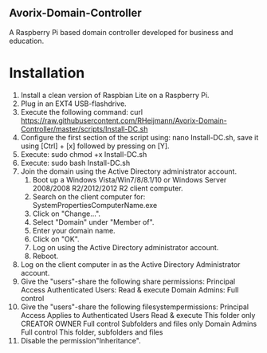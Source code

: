 ## Avorix-Domain-Controller
A Raspberry Pi based domain controller developed for business and education.


# Installation
1. Install a clean version of Raspbian Lite on a Raspberry Pi.
1. Plug in an EXT4 USB-flashdrive.
1. Execute the following command: curl https://raw.githubusercontent.com/RHeijmann/Avorix-Domain-Controller/master/scripts/Install-DC.sh
1. Configure the first section of the script using: nano Install-DC.sh, save it using [Ctrl] + [x] followed by pressing on [Y].
1. Execute: sudo chmod +x Install-DC.sh
1. Execute: sudo bash Install-DC.sh
1. Join the domain using the Active Directory administrator account.
   1. Boot up a Windows Vista/Win7/8/8.1/10 or Windows Server 2008/2008 R2/2012/2012 R2 client computer.
   1. Search on the client computer for: SystemPropertiesComputerName.exe
   1. Click on "Change...".
   1. Select "Domain" under "Member of".
   1. Enter your domain name.
   1. Click on "OK".
   1. Log on using the Active Directory administrator account.
   1. Reboot.
1. Log on the client computer in as the Active Directory Administrator account.
1. Give the "users"-share the following share permissions:
    Principal 	            Access
    Authenticated Users:    Read & execute
    Domain Admins:	        Full control 
1. Give the "users"-share the following filesystempermissions:
    Principal 	            Access      	Applies to
    Authenticated Users 	Read & execute 	This folder only
    CREATOR OWNER       	Full control 	Subfolders and files only
    Domain Admins 	        Full control 	This folder, subfolders and files
1. Disable the permission"Inheritance".
